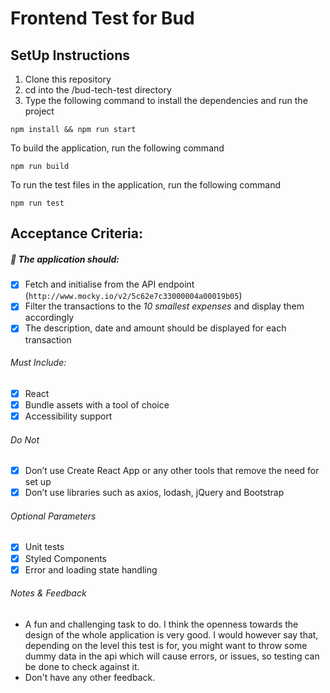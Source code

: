 # Frontend Test for Bud

## SetUp Instructions
1. Clone this repository
2. cd into the /bud-tech-test directory
3. Type the following command to install the dependencies and run the project
````
npm install && npm run start

````

To build the application, run the following command
````
npm run build

````

To run the test files in the application, run the following command
````
npm run test

````
## Acceptance Criteria: ##

##### :wrench: The application should: #####

- [x] Fetch and initialise from the API endpoint (`http://www.mocky.io/v2/5c62e7c33000004a00019b05`)
- [x] Filter the transactions to the _10 smallest expenses_ and display them accordingly
- [x] The description, date and amount should be displayed for each transaction

###### _Must Include:_ ######
- [x] React
- [x] Bundle assets with a tool of choice
- [x] Accessibility support

###### _Do Not_ ######
- [x] Don’t use Create React App or any other tools that remove the need for set up
- [x] Don’t use libraries such as axios, lodash, jQuery and Bootstrap

###### _Optional Parameters_ ######
- [x] Unit tests
- [x] Styled Components
- [x] Error and loading state handling

###### _Notes & Feedback_ ######

- A fun and challenging task to do. I think the openness towards the design of the whole application is very good. I would however say that, depending on the level this test is for, you might want to throw some dummy data in the api which will cause errors, or issues, so testing can be done to check against it.
- Don't have any other feedback.